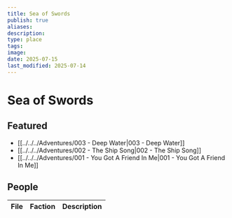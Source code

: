 ```yaml
---
title: Sea of Swords
publish: true
aliases: 
description: 
type: place
tags: 
image: 
date: 2025-07-15
last_modified: 2025-07-14
---
```

# Sea of Swords
## Featured
- [[../../../Adventures/003 - Deep Water|003 - Deep Water]]
- [[../../../Adventures/002 - The Ship Song|002 - The Ship Song]]
- [[../../../Adventures/001 - You Got A Friend In Me|001 - You Got A Friend In Me]]

## People
| File | Faction | Description |
| ---- | ------- | ----------- |


